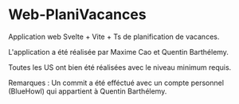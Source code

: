 # Web-PlaniVacances

Application web Svelte + Vite + Ts de planification de vacances.

L'application a été réalisée par Maxime Cao et Quentin Barthélemy.

Toutes les US ont bien été réalisées avec le niveau minimum requis.


Remarques :
Un commit a été efféctué avec un compte personnel (BlueHowl) qui appartient à Quentin Barthélemy.